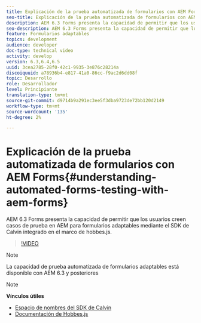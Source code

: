 ```yaml
---
title: Explicación de la prueba automatizada de formularios con AEM Forms
seo-title: Explicación de la prueba automatizada de formularios con AEM Forms
description: AEM 6.3 Forms presenta la capacidad de permitir que los usuarios creen casos de prueba en AEM para formularios adaptables mediante el SDK de Calvin integrado en el marco de hobbes.js
seo-description: AEM 6.3 Forms presenta la capacidad de permitir que los usuarios creen casos de prueba en AEM para formularios adaptables mediante el SDK de Calvin integrado en el marco de hobbes.js
feature: Formularios adaptables
topics: development
audience: developer
doc-type: technical video
activity: develop
version: 6.3,6.4,6.5
uuid: 3cea2785-28f0-42c1-9935-3e876c28214a
discoiquuid: a78936b4-e817-41a0-86cc-f9ac2d6dd08f
topic: Desarrollo
role: Desarrollador
level: Principiante
translation-type: tm+mt
source-git-commit: d9714b9a291ec3ee5f3dba9723de72bb120d2149
workflow-type: tm+mt
source-wordcount: '135'
ht-degree: 2%

---
```



# Explicación de la prueba automatizada de formularios con AEM Forms{#understanding-automated-forms-testing-with-aem-forms}

AEM 6.3 Forms presenta la capacidad de permitir que los usuarios creen casos de prueba en AEM para formularios adaptables mediante el SDK de Calvin integrado en el marco de hobbes.js.

>[!VIDEO](https://video.tv.adobe.com/v/19700/)

>[!NOTE]
>
>La capacidad de prueba automatizada de formularios adaptables está disponible con AEM 6.3 y posteriores

>[!NOTE]
>
>**Vínculos útiles**
>
>* [Espacio de nombres del SDK de Calvin](https://helpx.adobe.com/aem-forms/6-3/calvin-sdk-javascript-api/calvin.html)
>* [Documentación de Hobbes.js](https://docs.adobe.com/docs/en/aem/6-3/develop/ref/test-api/index.html)

